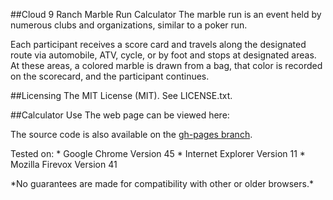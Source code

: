 ##Cloud 9 Ranch Marble Run Calculator
The marble run is an event held by numerous clubs and organizations, similar to a poker run.
<p>
Each participant receives a score card and travels along the designated route via automobile, ATV, cycle, or by foot and stops at designated areas. At these areas, a colored marble is drawn from a bag, that color is recorded on the scorecard, and the participant continues.
<p>

##Licensing
The MIT License (MIT). See LICENSE.txt.

##Calculator Use
The web page can be viewed here:
<p>
The source code is also available on the <a href = "https://github.com/Kurt-E-Clothier/html-marble_run_calculator/tree/gh-pages" target="_blank">gh-pages branch</a>.
<p>
Tested on:
* Google Chrome Version 45
* Internet Explorer Version 11
* Mozilla Firevox Version 41
<p>
*No guarantees are made for compatibility with other or older browsers.*
